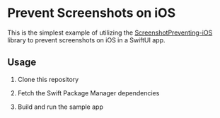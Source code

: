 # Prevent Screenshots on iOS

This is the simplest example of utilizing the 
[ScreenshotPreventing-iOS](https://github.com/yoxisem544/ScreenshotPreventing-iOS)
library to prevent screenshots on iOS in a SwiftUI app.

## Usage

1. Clone this repository

2. Fetch the Swift Package Manager dependencies

3. Build and run the sample app